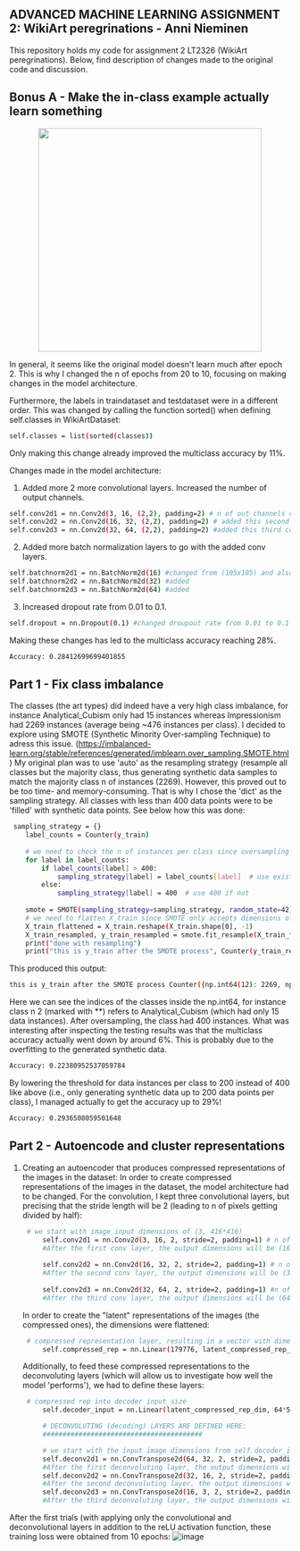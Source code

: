 ## ﻿ADVANCED MACHINE LEARNING ASSIGNMENT 2: WikiArt peregrinations - Anni Nieminen

This repository holds my code for assignment 2 LT2326 (WikiArt peregrinations).
Below, find description of changes made to the original code and discussion.

## Bonus A - Make the in-class example actually learn something
<p align="center">
  <img width="400" height="400" src="https://github.com/user-attachments/assets/39ed1222-abcc-486e-9834-ea843d321526">
</p>

In general, it seems like the original model doesn't learn much after epoch 2. This is why I changed the n of epochs from 20 to 10, focusing on making changes in the model architecture.

Furthermore, the labels in traindataset and testdataset were in a different order. This was changed by calling the function sorted() when defining self.classes in WikiArtDataset:

```bash
self.classes = list(sorted(classes))
```
Only making this change already improved the multiclass accuracy by 11%.

Changes made in the model architecture: 

1. Added more 2 more convolutional layers. Increased the number of output channels.
   
```bash
self.conv2d1 = nn.Conv2d(3, 16, (2,2), padding=2) # n of out channels changed from 1 to 16, but kept kernel size at (2,2)
self.conv2d2 = nn.Conv2d(16, 32, (2,2), padding=2) # added this second convolutional layer
self.conv2d3 = nn.Conv2d(32, 64, (2,2), padding=2) #added this third convolutional layer
```
2. Added more batch normalization layers to go with the added conv layers.

```bash
self.batchnorm2d1 = nn.BatchNorm2d(16) #changed from (105x105) and also changed to BatchNorm2d
self.batchnorm2d2 = nn.BatchNorm2d(32) #added
self.batchnorm2d3 = nn.BatchNorm2d(64) #added
```
3. Increased dropout rate from 0.01 to 0.1.

```bash
self.dropout = nn.Dropout(0.1) #changed droupout rate from 0.01 to 0.1
```
Making these changes has led to the multiclass accuracy reaching 28%.

```bash
Accuracy: 0.28412699699401855
```
## Part 1 - Fix class imbalance 

The classes (the art types) did indeed have a very high class imbalance, for instance Analytical_Cubism only had 15 instances whereas Impressionism had 2269 instances (average being ~476 instances per class).
I decided to explore using SMOTE (Synthetic Minority Over-sampling Technique) to adress this issue. (https://imbalanced-learn.org/stable/references/generated/imblearn.over_sampling.SMOTE.html)
My original plan was to use 'auto' as the resampling strategy (resample all classes but the majority class, thus generating synthetic data samples to match the majority class n of instances (2269).
However, this proved out to be too time- and memory-consuming. That is why I chose the 'dict' as the sampling strategy. All classes with less than 400 data points were to be 'filled' with synthetic data points.
See below how this was done: 
```bash
 sampling_strategy = {}
    label_counts = Counter(y_train)
    
    # we need to check the n of instances per class since oversampling will not work if the n of instances wanted is lower than the existing n of instances  
    for label in label_counts:
        if label_counts[label] > 400:
            sampling_strategy[label] = label_counts[label]  # use existing if n of instances surpasses 400
        else:
            sampling_strategy[label] = 400  # use 400 if not
            
    smote = SMOTE(sampling_strategy=sampling_strategy, random_state=42)
    # we need to flatten X_train since SMOTE only accepts dimensions of <=2
    X_train_flattened = X_train.reshape(X_train.shape[0], -1)
    X_train_resampled, y_train_resampled = smote.fit_resample(X_train_flattened, y_train)
    print("done with resampling")
    print("this is y_train after the SMOTE process", Counter(y_train_resampled))
```
This produced this output: 
```bash
this is y_train after the SMOTE process Counter({np.int64(12): 2269, np.int64(21): 1712, np.int64(23): 1157, np.int64(9): 1127, np.int64(20): 946, np.int64(4): 721, np.int64(3): 688, np.int64(24): 679, np.int64(0): 449, np.int64(17): 413, **np.int64(2): 400**, np.int64(5): 400, np.int64(7): 400, np.int64(26): 400, np.int64(16): 400, np.int64(15): 400, np.int64(22): 400, np.int64(14): 400, np.int64(13): 400, np.int64(10): 400, np.int64(11): 400, np.int64(8): 400, np.int64(18): 400, np.int64(6): 400, np.int64(19): 400, np.int64(25): 400, np.int64(1): 400})
```
Here we can see the indices of the classes inside the np.int64, for instance class n 2 (marked with **) refers to Analytical_Cubism (which had only 15 data instances). After oversampling, the class had 400 instances.
What was interesting after inspecting the testing results was that the multiclass accuracy actually went down by around 6%.
This is probably due to the overfitting to the generated synthetic data. 
```bash
Accuracy: 0.22380952537059784
```
By lowering the threshold for data instances per class to 200 instead of 400 like above (i.e., only generating synthetic data up to 200 data points per class), I managed actually to get the accuracy up to 29%!
```bash
Accuracy: 0.2936508059501648
```
## Part 2 - Autoencode and cluster representations
1. Creating an autoencoder that produces compressed representations of the images in the dataset:
   In order to create compressed representations of the images in the dataset, the model architecture had to be changed.
   For the convolution, I kept three convolutional layers, but precising that the stride length will be 2 (leading to n of pixels getting divided by half):
   ```bash
    # we start with image input dimensions of (3, 416*416) 
        self.conv2d1 = nn.Conv2d(3, 16, 2, stride=2, padding=1) # n of in channels = 3, n of out channels=16, 2x2 kernel and stride of 2. 
        #After the first conv layer, the output dimensions will be (16, 209*209) since our stride is 2 and the goal is to compress.
        
        self.conv2d2 = nn.Conv2d(16, 32, 2, stride=2, padding=1) # n of in channels = 16, n of out channels=32, 2x2 kernel and stride of 2.
        #After the second conv layer, the output dimensions will be (32, 105*105) since our stride is 2 and the goal is to compress.
        
        self.conv2d3 = nn.Conv2d(32, 64, 2, stride=2, padding=1) #n of in channels=32, n of out channels=64, 2x2 kerkel and stride of 2.
        #After the third conv layer, the output dimensions will be (64, 53*53) since our stride is 2 and the goal is to compress.
   ```
   In order to create the "latent" representations of the images (the compressed ones), the dimensions were flattened:
   ```bash
    # compressed representation layer, resulting in a vector with dimension of 1x300
        self.compressed_rep = nn.Linear(179776, latent_compressed_rep_dim)
   ```
   Additionally, to feed these compressed representations to the deconvoluting layers (which will allow us to investigate how well the model 'performs'), we had to define these layers:
   ```bash
    # compressed rep into decoder input size
        self.decoder_input = nn.Linear(latent_compressed_rep_dim, 64*53*53)

        # DECONVOLUTING (decoding) LAYERS ARE DEFINED HERE:
        ########################################

        # we start with the input image dimensions from self.decoder_input layer, which has 64 channels and 2809 pixels
        self.deconv2d1 = nn.ConvTranspose2d(64, 32, 2, stride=2, padding=1, output_padding=1)
        #After the first deconvoluting layer, the output dimensions will be (32,105*105) since stride is 2 and the goal is to decompress.
        self.deconv2d2 = nn.ConvTranspose2d(32, 16, 2, stride=2, padding=1, output_padding=1)
        #After the second deconvoluting layer, the output dimensions will be (16,209*209) since stride is 2 and the goal is to decompress.
        self.deconv2d3 = nn.ConvTranspose2d(16, 3, 2, stride=2, padding=1)
        #After the third deconvoluting layer, the output dimensions will be (3, 416*416) since stride is 2 ad the goal is to decompress.
   ```
After the first trials (with applying only the convolutional and deconvolutional layers in addition to the reLU activation function, these training loss were obtained from 10 epochs:
![image](https://github.com/user-attachments/assets/d5331457-46d0-42dc-b094-09ad1a85b99b)
